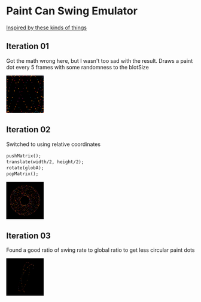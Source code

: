 # Paint Can Swing Emulator
[Inspired by these kinds of things]("https://www.instagram.com/p/B6qn2NyBdEd/?utm_source=ig_web_button_share_sheet")
## Iteration 01
Got the math wrong here, but I wasn't too sad with the result. Draws a paint dot every 5 frames with some randomness to the blotSize

<img src="PaintCanSwingEmulator_01/PaintCanSwingEmulator_01_2023-10-3_23-23-6.png" width=100>



## Iteration 02
Switched to using relative coordinates
```
pushMatrix();
translate(width/2, height/2);
rotate(globA);
popMatrix();
```
<img src="PaintCanSwingEmulator_02/PaintCanSwingEmulator_02_2023-10-3_23-49-3.png" width=100>



## Iteration 03
Found a good ratio of swing rate to global ratio to get less circular paint dots

<img src="PaintCanSwingEmulator_03.png" width=100>

